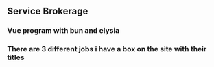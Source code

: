 ## Service Brokerage 

### Vue program with bun and elysia

### There are 3 different jobs i have a box on the site with their titles
